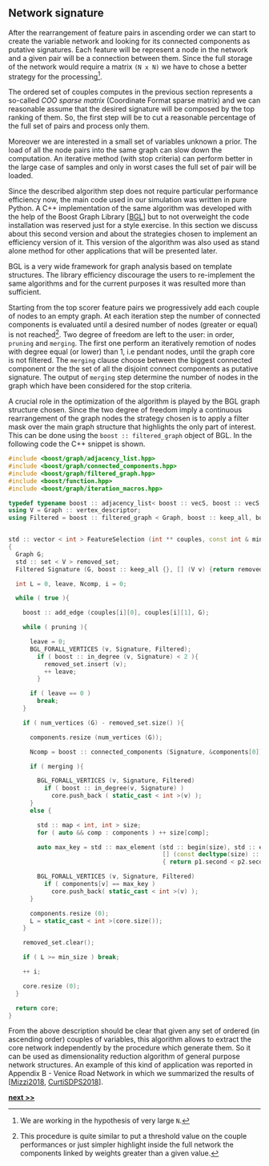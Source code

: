 ## Network signature

After the rearrangement of feature pairs in ascending order we can start to create the variable network and looking for its connected components as putative signatures.
Each feature will be represent a node in the network and a given pair will be a connection between them.
Since the full storage of the network would require a matrix `(N x N)` we have to chose a better strategy for the processing[^1].

The ordered set of couples computes in the previous section represents a so-called *COO sparse matrix* (Coordinate Format sparse matrix) and we can reasonable assume that the desired signature will be composed by the top ranking of them.
So, the first step will be to cut a reasonable percentage of the full set of pairs and process only them.

Moreover we are interested in a small set of variables unknown a prior.
The load of all the node pairs into the same graph can slow down the computation.
An iterative method (with stop criteria) can perform better in the large case of samples and only in worst cases the full set of pair will be loaded.

Since the described algorithm step does not require particular performance efficiency now, the main code used in our simulation was written in pure Python.
A C++ implementation of the same algorithm was developed with the help of the Boost Graph Library [[BGL](http://www.boost.org/libs/graph/)] but to not overweight the code installation was reserved just for a style exercise.
In this section we discuss about this second version and about the strategies chosen to implement an efficiency version of it.
This version of the algorithm was also used as stand alone method for other applications that will be presented later.

BGL is a very wide framework for graph analysis based on template structures.
The library efficiency discourage the users to re-implement the same algorithms and for the current purposes it was resulted more than sufficient.

Starting from the top scorer feature pairs we progressively add each couple of nodes to an empty graph.
At each iteration step the number of connected components is evaluated until a desired number of nodes (greater or equal) is not reached[^2].
Two degree of freedom are left to the user: in order, `pruning` and `merging`.
The first one perform an iteratively remotion of nodes with degree equal (or lower) than 1, i.e pendant nodes, until the graph core is not filtered.
The `merging` clause choose between the biggest connected component or the the set of all the disjoint connect components as putative signature.
The output of `merging` step determine the number of nodes in the graph which have been considered for the stop criteria.

A crucial role in the optimization of the algorithm is played by the BGL graph structure chosen.
Since the two degree of freedom imply a continuous rearrangement of the graph nodes the strategy chosen is to apply a filter mask over the main graph structure that highlights the only part of interest.
This can be done using the `boost :: filtered_graph` object of BGL.
In the following code the C++ snippet is shown.


```c++
#include <boost/graph/adjacency_list.hpp>
#include <boost/graph/connected_components.hpp>
#include <boost/graph/filtered_graph.hpp>
#include <boost/function.hpp>
#include <boost/graph/iteration_macros.hpp>

typedef typename boost :: adjacency_list< boost :: vecS, boost :: vecS, boost :: undirectedS, boost :: property< boost :: vertex_color_t, int >, boost :: property < boost :: edge_index_t, int > > Graph;
using V = Graph :: vertex_descriptor;
using Filtered = boost :: filtered_graph < Graph, boost :: keep_all, boost :: function < bool(V) > >;


std :: vector < int > FeatureSelection (int ** couples, const int & min_size, bool pruning=true,  bool merging=true)
{
  Graph G;
  std :: set < V > removed_set;
  Filtered Signature (G, boost :: keep_all {}, [] (V v) {return removed_set.end() == removed_set.find(v);});

  int L = 0, leave, Ncomp, i = 0;

  while ( true ){

    boost :: add_edge (couples[i][0], couples[i][1], G);

    while ( pruning ){

      leave = 0;
      BGL_FORALL_VERTICES (v, Signature, Filtered);
        if ( boost :: in_degree (v, Signature) < 2 ){
          removed_set.insert (v);
          ++ leave;
        }

      if ( leave == 0 )
        break;
    }

    if ( num_vertices (G) - removed_set.size() ){

      components.resize (num_vertices (G));

      Ncomp = boost :: connected_components (Signature, &components[0]);

      if ( merging ){

        BGL_FORALL_VERTICES (v, Signature, Filtered)
          if ( boost :: in_degree(v, Signature) )
            core.push_back ( static_cast < int >(v) );
      }
      else {

        std :: map < int, int > size;
        for ( auto && comp : components ) ++ size[comp];

        auto max_key = std :: max_element (std :: begin(size), std :: end(size),
                                           [] (const decltype(size) :: value_type && p1, const decltype(size) :: value_type && p2)
                                           { return p1.second < p2.second; })->first;

        BGL_FORALL_VERTICES (v, Signature, Filtered)
          if ( components[v] == max_key )
            core.push_back( static_cast < int >(v) );
      }

      components.resize (0);
      L = static_cast < int >(core.size());
    }

    removed_set.clear();

    if ( L >= min_size ) break;

    ++ i;

    core.resize (0);
  }

  return core;
}
```

From the above description should be clear that given any set of ordered (in ascending order) couples of variables, this algorithm allows to extract the core network independently by the procedure which generate them.
So it can be used as dimensionality reduction algorithm of general purpose network structures.
An example of this kind of application was reported in Appendix B - Venice Road Network in which we summarized the results of [[Mizzi2018](https://doi.org/10.1140/epjds/s13688-018-0168-2), [CurtiSDPS2018]()].


[^1]: We are working in the hypothesis of very large `N`.

[^2]: This procedure is quite similar to put a threshold value on the couple performances or just simpler highlight inside the full network the components linked by weights greater than a given value.


[**next >>**](./Python.md)
